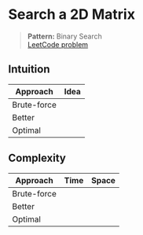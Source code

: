 # Search a 2D Matrix

> **Pattern:** Binary Search  
> [LeetCode problem](https://leetcode.com/problems/search-a-2d-matrix/)

## Intuition

| Approach | Idea |
|----------|------|
| Brute-force | |
| Better | |
| Optimal | |

## Complexity

| Approach  | Time | Space |
|-----------|------|-------|
| Brute-force |  |  |
| Better |  |  |
| Optimal |  |  |

